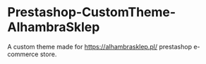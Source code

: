 # Prestashop-CustomTheme-AlhambraSklep
A custom theme made for https://alhambrasklep.pl/ prestashop e-commerce store.
